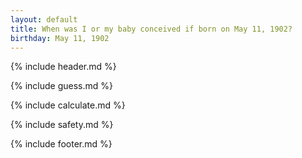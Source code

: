 ```yaml
---
layout: default
title: When was I or my baby conceived if born on May 11, 1902?
birthday: May 11, 1902
---
```


{% include header.md %}

{% include guess.md %}

{% include calculate.md %}

{% include safety.md %}

{% include footer.md %}



